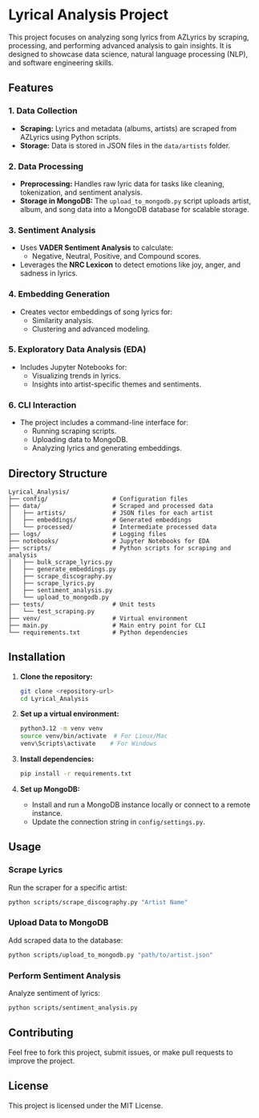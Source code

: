 # Lyrical Analysis Project

This project focuses on analyzing song lyrics from AZLyrics by scraping, processing, and performing advanced analysis to gain insights. It is designed to showcase data science, natural language processing (NLP), and software engineering skills.

## Features

### 1. Data Collection
- **Scraping:** Lyrics and metadata (albums, artists) are scraped from AZLyrics using Python scripts.
- **Storage:** Data is stored in JSON files in the `data/artists` folder.

### 2. Data Processing
- **Preprocessing:** Handles raw lyric data for tasks like cleaning, tokenization, and sentiment analysis.
- **Storage in MongoDB:** The `upload_to_mongodb.py` script uploads artist, album, and song data into a MongoDB database for scalable storage.

### 3. Sentiment Analysis
- Uses **VADER Sentiment Analysis** to calculate:
  - Negative, Neutral, Positive, and Compound scores.
- Leverages the **NRC Lexicon** to detect emotions like joy, anger, and sadness in lyrics.

### 4. Embedding Generation
- Creates vector embeddings of song lyrics for:
  - Similarity analysis.
  - Clustering and advanced modeling.

### 5. Exploratory Data Analysis (EDA)
- Includes Jupyter Notebooks for:
  - Visualizing trends in lyrics.
  - Insights into artist-specific themes and sentiments.

### 6. CLI Interaction
- The project includes a command-line interface for:
  - Running scraping scripts.
  - Uploading data to MongoDB.
  - Analyzing lyrics and generating embeddings.

## Directory Structure
```
Lyrical_Analysis/
├── config/                  # Configuration files
├── data/                    # Scraped and processed data
│   ├── artists/             # JSON files for each artist
│   ├── embeddings/          # Generated embeddings
│   └── processed/           # Intermediate processed data
├── logs/                    # Logging files
├── notebooks/               # Jupyter Notebooks for EDA
├── scripts/                 # Python scripts for scraping and analysis
│   ├── bulk_scrape_lyrics.py
│   ├── generate_embeddings.py
│   ├── scrape_discography.py
│   ├── scrape_lyrics.py
│   ├── sentiment_analysis.py
│   └── upload_to_mongodb.py
├── tests/                   # Unit tests
│   └── test_scraping.py
├── venv/                    # Virtual environment
├── main.py                  # Main entry point for CLI
└── requirements.txt         # Python dependencies
```

## Installation

1. **Clone the repository:**
   ```bash
   git clone <repository-url>
   cd Lyrical_Analysis
   ```

2. **Set up a virtual environment:**
   ```bash
   python3.12 -m venv venv
   source venv/bin/activate  # For Linux/Mac
   venv\Scripts\activate    # For Windows
   ```

3. **Install dependencies:**
   ```bash
   pip install -r requirements.txt
   ```

4. **Set up MongoDB:**
   - Install and run a MongoDB instance locally or connect to a remote instance.
   - Update the connection string in `config/settings.py`.

## Usage

### Scrape Lyrics
Run the scraper for a specific artist:
```bash
python scripts/scrape_discography.py "Artist Name"
```

### Upload Data to MongoDB
Add scraped data to the database:
```bash
python scripts/upload_to_mongodb.py "path/to/artist.json"
```

### Perform Sentiment Analysis
Analyze sentiment of lyrics:
```bash
python scripts/sentiment_analysis.py
```

## Contributing
Feel free to fork this project, submit issues, or make pull requests to improve the project.

## License
This project is licensed under the MIT License.
